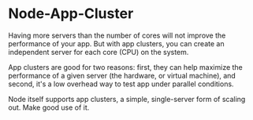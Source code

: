 # Node-App-Cluster



Having more servers than the number of cores will not improve the performance of your app. But with app clusters, you can create an independent server for each core (CPU) on the system.

App clusters are good for two reasons: first, they can help maximize the performance of a given server (the hardware, or virtual machine), and second, it's a low overhead way to test app under parallel conditions.

Node itself supports app clusters, a simple, single-server form of scaling out. Make good use of it.
